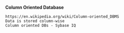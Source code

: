 
**Column Oriented Database**

    https://en.wikipedia.org/wiki/Column-oriented_DBMS
    Data is stored column-wise
    Column oriented DBs - Sybase IQ

